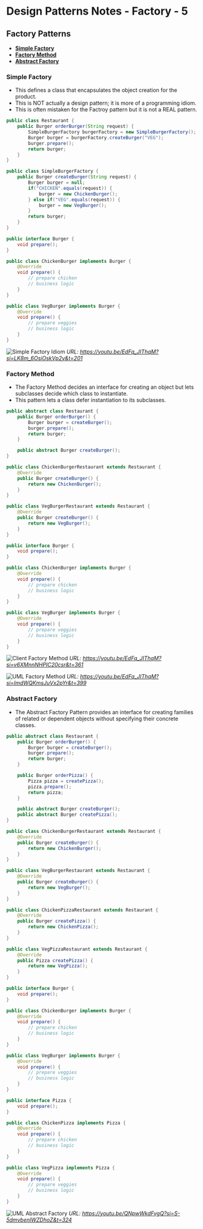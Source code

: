 # Design Patterns Notes - Factory - 5

## Factory Patterns

- [**Simple Factory**](#simple-factory)
- [**Factory Method**](#factory-method)
- [**Abstract Factory**](#abstract-factory)

### Simple Factory

- This defines a class that encapsulates the object creation for the product.
- This is NOT actually a design pattern; it is more of a programming idiom.
- This is often mistaken for the Factroy pattern but it is not a REAL pattern.

```java
public class Restaurant {
    public Burger orderBurger(String request) {
        SimpleBurgerFactory burgerFactory = new SimpleBurgerFactory();
        Burger burger = burgerFactory.createBurger("VEG");
        burger.prepare();
        return burger;
    }
}

public class SimpleBurgerFactory {
    public Burger createBurger(String request) {
        Burger burger = null;
        if("CHICKEN".equals(request)) {
            burger = new ChickenBurger();
        } else if("VEG".equals(request)) {
            burger = new VegBurger();
        }
        return burger;
    }
}

public interface Burger {
    void prepare();
}

public class ChickenBurger implements Burger {
    @Override
    void prepare() {
        // prepare chicken
        // business logic
    }
}

public class VegBurger implements Burger {
    @Override
    void prepare() {
        // prepare veggies
        // business logic
    }
}
```

![Simple Factory Idiom](UMLSimpleFactory.png)
_URL: https://youtu.be/EdFq_JIThqM?si=LK8m_6OsiOskVp2y&t=201_

### Factory Method

- The Factory Method decides an interface for creating an object but lets subclasses decide which class to instantiate.
- This pattern lets a class defer instantiation to its subclasses.

```java
public abstract class Restaurant {
    public Burger orderBurger() {
        Burger burger = createBurger();
        burger.prepare();
        return burger;
    }

    public abstract Burger createBurger();
}

public class ChickenBurgerRestaurant extends Restaurant {
    @Override
    public Burger createBurger() {
        return new ChickenBurger();
    }
}

public class VegBurgerRestaurant extends Restaurant {
    @Override
    public Burger createBurger() {
        return new VegBurger();
    }
}

public interface Burger {
    void prepare();
}

public class ChickenBurger implements Burger {
    @Override
    void prepare() {
        // prepare chicken
        // business logic
    }
}

public class VegBurger implements Burger {
    @Override
    void prepare() {
        // prepare veggies
        // business logic
    }
}
```

![Client Factory Method](ClientFactoryMethod.png)
_URL: https://youtu.be/EdFq_JIThqM?si=v6XMnnNHPIC20csr&t=361_

![UML Factory Method](UMLFactoryMethod.png)
_URL: https://youtu.be/EdFq_JIThqM?si=ImdWQKmsJuVx2pYr&t=399_

### Abstract Factory

- The Abstract Factory Pattern provides an interface for creating families of related or dependent objects without specifying their concrete classes.

```java
public abstract class Restaurant {
    public Burger orderBurger() {
        Burger burger = createBurger();
        burger.prepare();
        return burger;
    }

    public Burger orderPizza() {
        Pizza pizza = createPizza();
        pizza.prepare();
        return pizza;
    }

    public abstract Burger createBurger();
    public abstract Burger createPizza();
}

public class ChickenBurgerRestaurant extends Restaurant {
    @Override
    public Burger createBurger() {
        return new ChickenBurger();
    }
}

public class VegBurgerRestaurant extends Restaurant {
    @Override
    public Burger createBurger() {
        return new VegBurger();
    }
}

public class ChickenPizzaRestaurant extends Restaurant {
    @Override
    public Burger createPizza() {
        return new ChickenPizza();
    }
}

public class VegPizzaRestaurant extends Restaurant {
    @Override
    public Pizza createPizza() {
        return new VegPizza();
    }
}

public interface Burger {
    void prepare();
}

public class ChickenBurger implements Burger {
    @Override
    void prepare() {
        // prepare chicken
        // business logic
    }
}

public class VegBurger implements Burger {
    @Override
    void prepare() {
        // prepare veggies
        // business logic
    }
}

public interface Pizza {
    void prepare();
}

public class ChickenPizza implements Pizza {
    @Override
    void prepare() {
        // prepare chicken
        // business logic
    }
}

public class VegPizza implements Pizza {
    @Override
    void prepare() {
        // prepare veggies
        // business logic
    }
}

```

![UML Abstract Factory](UMLAbstractFactory.png)
_URL: https://youtu.be/QNpwWkdFvgQ?si=S-5dmvbenlWZDhoZ&t=324_
